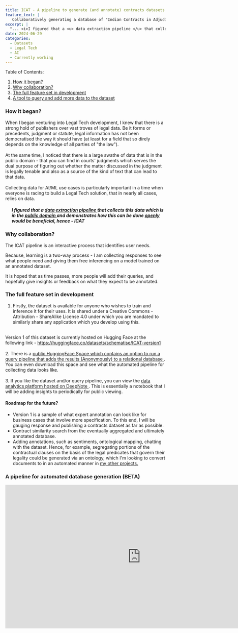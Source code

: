 ```yaml
---
title: ICAT - A pipeline to generate (and annotate) contracts datasets. 
feature_text: |
   Collaboratively generating a database of "Indian Contracts in Adjudicated Texts".
excerpt: |
  "... <i>I figured that a <u> data extraction pipeline </u> that collects this data which is in the <u> public domain </u> and demonstrates how this can be done <u> openly </u> would be beneficial, hence - ICAT </i>... <br>... Version 1 is a sample of what expert annotation can look like for business cases that involve more specification..."
date: 2024-06-29
categories: 
  - Datasets
  - Legal Tech
  - AI
  - Currently working
---
```

Table of Contents:
<ol>
<li> <a href = "#Section1"> How it began? </a> </li>
<li> <a href = "#Section2"> Why collaboration? </a> </li>
<li> <a href = "#Section3"> The full feature set in development </a> </li>
<li> <a href = "#HFSpace"> A tool to query and add more data to the dataset </a> </li>
</ol>


<section id = "Section1">
<h3>How it began? </h3>
</section>

<p> When I began venturing into Legal Tech development, I knew that there is a strong hold of publishers over vast troves of legal data. Be it forms or precedents, judgment or statute, legal information has not been democratised the way it should have (at least for a field that so direly depends on the knowledge of all parties of "the law").
<br>
<br>
At the same time, I noticed that there is a large swathe of data that is in the public domain - that you can find in courts' judgments which serves the dual purpose of figuring out whether the matter discussed in the judgment is legally tenable and also as a source of the kind of text that can lead to that data.
<br>
<br>
Collecting data for AI/ML use cases is particularly important in a time when everyone is racing to build a Legal Tech solution, that in nearly all cases, relies on data. </p>

<div style="margin-left: 20px;"> 
        <h4><i>I figured that a <u> data extraction pipeline </u> that collects this data which is in the <u> public domain </u> and demonstrates how this can be done <u> openly </u> would be beneficial, hence - ICAT </i></h4>
    </div>

<section id = "Section2">
<h3> Why collaboration? </h3>
</section>
<p>
The ICAT pipeline is an interactive process that identifies user needs.
<br>

Because, learning is a two-way process - I am collecting responses to see what people need and giving them free inferencing on a model trained on an annotated dataset. 
<br>

It is hoped that as time passes, more people will add their queries, and hopefully give insights or feedback on what they expect to be annotated. 
</p>

<section id = "Section3">
<h3> The full feature set in development</h3>

1. Firstly, the dataset is available for anyone who wishes to train and inference it for their uses. It is shared under a Creative Commons - Attribution - ShareAlike License 4.0 under which you are mandated to similarly share any application which you develop using this.
<br>
Version 1 of this dataset is currently hosted on Hugging Face at the following link - <a href = "https://huggingface.co/datasets/schematise/ICAT-version1">https://huggingface.co/datasets/schematise/ICAT-version1</a> 
<br>
<br>
2. There is a <a href = "#HFSpace">public HuggingFace Space which contains an option to run a query pipeline that adds the results (Anonymously) to a relational database </a>. You can even download this space and see what the automated pipeline for collecting data looks like. 
<br>
<br>
3. If you like the dataset and/or query pipeline, you can view the <a href = "https://deepnote.com/workspace/mutaabik-bb27ba89-ef3a-49de-b973-2fca2f4c74b7/project/ICAT-Beta-90d69f02-b39a-4259-98fa-d4c4ad7d7557/notebook/Notebook%201-8b7b316e2a394f56ae2b43e06e1530f1"> data analytics platform hosted on DeepNote </a>. This is essentially a notebook that I will be adding insights to periodically for public viewing. 

</section>

<h4> Roadmap for the future? </h4>

- Version 1 is a sample of what expert annotation can look like for business cases that involve more specification. To this end, I will be gauging response and publishing a contracts dataset as far as possible.
- Contract similarity search from the eventually aggregated and ultimately annotated database.
- Adding annotations, such as sentiments, ontological mapping, chatting with the dataset. Hence, for example, segregating portions of the contractual clauses on the basis of the legal predicates that govern their legality could be generated via an ontology, which I'm looking to convert documents to in an automated manner in <a href = "https://github.com/sankalpsrv/Schematise"> my other projects. </a>

<section id = "HFSpace">
<h3> A pipeline for automated database generation (BETA) </h3>
</section>
<iframe
	src="https://schematise-icat-query-database-beta.hf.space"
	frameborder="0"
	width="850"
	height="450"
></iframe>




